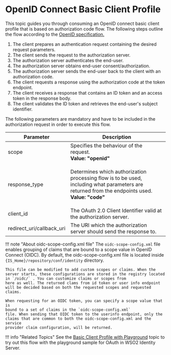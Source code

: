 # OpenID Connect Basic Client Profile

This topic guides you through consuming an OpenID connect basic client
profile that is based on authorization code flow. The following steps
outline the flow according to the [OpenID
specification.](http://openid.net/specs/openid-connect-core-1_0.html#CodeFlowAuth)

1.  The client prepares an authentication request containing the desired
    request parameters.
2.  The client sends the request to the authorization server.
3.  The authorization server authenticates the end-user.
4.  The authorization server obtains end-user consent/authorization.
5.  The authorization server sends the end-user back to the client with
    an authorization code.
6.  The client requests a response using the authorization code at the
    token endpoint.
7.  The client receives a response that contains an ID token and an
    access token in the response body.
8.  The client validates the ID token and retrieves the end-user's
    subject identifier.

The following parameters are mandatory and have to be included in the
authorization request in order to execute this flow.

<table>
<thead>
<tr class="header">
<th>Parameter</th>
<th>Description</th>
</tr>
</thead>
<tbody>
<tr class="odd">
<td>scope</td>
<td>Specifies the behaviour of the request.<br />
<strong>Value: "openid"</strong></td>
</tr>
<tr class="even">
<td>response_type</td>
<td><p>Determines which authorization processing flow is to be used, including what parameters are returned from the endpoints used.<br />
<strong>Value: "code"</strong></p></td>
</tr>
<tr class="odd">
<td>client_id</td>
<td>The OAuth 2.0 Client Identifier valid at the authorization server.</td>
</tr>
<tr class="even">
<td>redirect_uri/callback_uri</td>
<td>The URI which the authorization server should send the response to.</td>
</tr>
</tbody>
</table>

!!! note "About oidc-scope-config.xml file"
    The `oidc-scope-config.xml` file enables grouping of
    claims that are bound to a scope value in OpenID Connect (OIDC). By
    default, the oidc-scope-config.xml file is located inside
    `{IS_Home}/repository/conf/identity` directory.
    
    This file can be modified to add custom scopes or claims. When the
    server starts, these configurations are stored in the registry located
    in `/oidc/` . You can customize claims or scopes from
    here as well. The returned clams from id token or user info endpoint
    will be decided based on both the requested scopes and requested claims.
    
    When requesting for an OIDC token, you can specify a scope value that is
    bound to a set of claims in the `oidc-scope-config.xml`
    file. When sending that OIDC token to the userinfo endpoint, only the
    claims that are common to both the oidc-scope-config.xml and the service
    provider claim configuration, will be returned.
    
!!! info "Related Topics"
    See the [Basic Client Profile with
    Playground](../../learn/basic-client-profile-with-playground) topic to try out
    this flow with the playground sample for OAuth in WSO2 Identity
    Server.
